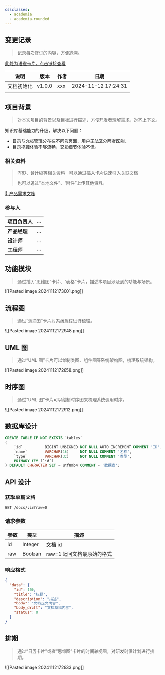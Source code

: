 ```yaml
---
cssclasses:
  - academia
  - academia-rounded
---
```



## 变更记录
> 记录每次修订的内容，方便追溯。
>

[此处为语雀卡片，点击链接查看](https://yuque.antfin.com/docs/398178936#oGdRB)


| 说明    | 版本     | 作者  | 日期                  |
| ----- | ------ | --- | ------------------- |
| 文档初始化 | v1.0.0 | xxx | 2024-11-12 17:24:31 |
|       |        |     |                     |


## 项目背景
> 对本次项目的背景以及目标进行描述，方便开发者理解需求，对齐上下文。
>

知识库基础能力的升级，解决以下问题：

+ 目录与文档管理分布在不同的页面，用户无法区分两者区别。
+ 目录拖拽体验不够流畅，交互细节体验不佳。

### 相关资料
> PRD、设计稿等相关资料，可以通过插入卡片快速引入关联文档
>
> 也可以通过“本地文件”、“附件”上传其他资料。
>

[📑 产品需求文档](https://example.com/product_demand_analysis_document.txt)

### 参与人
| **项目负责人** | ... |
| --------- | --- |
| **产品经理**  | ... |
| **设计师**   | ... |
| **工程师**   | ... |


## 功能模块
> 通过插入“思维图”卡片、“表格”卡片，描述本项目涉及到的功能与场景。
>

![[Pasted image 20241112173001.png]]

## 流程图
> 通过“流程图”卡片对系统流程进行梳理。
>

![[Pasted image 20241112172948.png]]

## UML 图
> 通过“UML 图”卡片可以绘制类图、组件图等系统架构图，梳理系统架构。
>

![[Pasted image 20241112172858.png]]

## 时序图
> 通过“UML 图”卡片可以绘制时序图来梳理系统调用时序。
>

![[Pasted image 20241112172912.png]]

## 数据库设计
```sql
CREATE TABLE IF NOT EXISTS `tables`
(
    `id`          BIGINT UNSIGNED NOT NULL AUTO_INCREMENT COMMENT 'ID',
    `name`        VARCHAR(16)     NOT NULL COMMENT '名称',
    `type`        VARCHAR(32)     NOT NULL COMMENT '类型',
    PRIMARY KEY (`id`)
) DEFAULT CHARACTER SET = utf8mb4 COMMENT = '数据表';
```

## API 设计
### 获取单篇文档
```plain
GET /docs/:id?raw=0
```

### 请求参数
| **参数** | **类型** | **描述** |
| --- | --- | --- |
| id | Integer | 文档 id |
| raw | Boolean | raw=1 返回文档最原始的格式 |


### 响应格式
```json
{
  "data": {
    "id": 100,
    "title": "标题",
    "description": "描述",
    "body": "文档正文内容",
    "body_draft": "文档草稿内容",
    "status": 0
  }
}
```

## 排期
> 通过“日历卡片”或者“思维图”卡片的时间轴视图，对研发时间计划进行排期。
>

![[Pasted image 20241112172933.png]]



